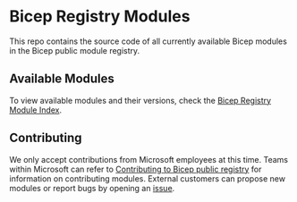 # Bicep Registry Modules

This repo contains the source code of all currently available Bicep modules in the Bicep public module registry.

## Available Modules

To view available modules and their versions, check the [Bicep Registry Module Index](https://azure.github.io/bicep-registry-modules/).

## Contributing

We only accept contributions from Microsoft employees at this time. Teams within Microsoft can refer to [Contributing to Bicep public registry](./CONTRIBUTING.md) for information on contributing modules. External customers can propose new modules or report bugs by opening an [issue](https://github.com/Azure/bicep-registry-modules/issues).
